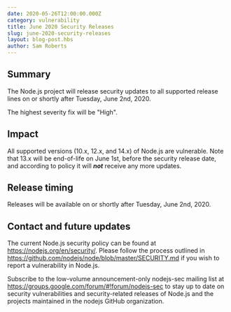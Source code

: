 ```yaml
---
date: 2020-05-26T12:00:00.000Z
category: vulnerability
title: June 2020 Security Releases
slug: june-2020-security-releases
layout: blog-post.hbs
author: Sam Roberts
---
```


## Summary

The Node.js project will release security updates to all supported release lines on or shortly after Tuesday, June 2nd, 2020.

The highest severity fix will be "High".

## Impact

All supported versions (10.x, 12.x, and 14.x) of Node.js are vulnerable. Note that 13.x will be end-of-life on June 1st, before the security release date, and according to policy it will ***not*** receive any more updates.

## Release timing

Releases will be available on or shortly after Tuesday, June 2nd, 2020.

## Contact and future updates

The current Node.js security policy can be found at https://nodejs.org/en/security/. Please follow the process outlined in https://github.com/nodejs/node/blob/master/SECURITY.md if you wish to report a vulnerability in Node.js.

Subscribe to the low-volume announcement-only nodejs-sec mailing list at https://groups.google.com/forum/#!forum/nodejs-sec to stay up to date on security vulnerabilities and security-related releases of Node.js and the projects maintained in the nodejs GitHub organization.

